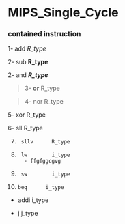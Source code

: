 # MIPS_Single_Cycle


### contained instruction

1- add       _R_type_

2- sub       **R_type**

2- and       ___R_type___

>3- __or__       R_type

>4- nor       R_type

5- xor       R_type

6- sll       R_type

7.      sllv      R_type

8.      lw        i_type
         - ffgfggcgvg

9.      sw        i_type

10.     beq      i_type

- addi     i_type

- j        j_type



